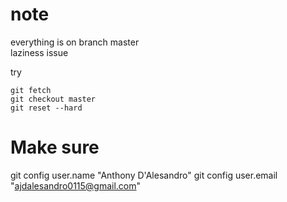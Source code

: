 # note
everything is on branch master  
laziness issue  

try
```
git fetch
git checkout master
git reset --hard
```

# Make sure
git config user.name "Anthony D'Alesandro"
git config user.email "ajdalesandro0115@gmail.com"

